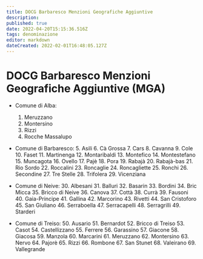 ```yaml
---
title: DOCG Barbaresco Menzioni Geografiche Aggiuntive
description: 
published: true
date: 2022-04-20T15:15:36.516Z
tags: denominazione
editor: markdown
dateCreated: 2022-02-01T16:48:05.127Z
---
```


# DOCG Barbaresco Menzioni Geografiche Aggiuntive (MGA)

- Comune di Alba:
  1. Meruzzano
  2. Montersino
  3. Rizzi
  4. Rocche Massalupo

- Comune di Barbaresco:
  5. Asili
  6. Cà Grossa
  7. Cars
  8. Cavanna
  9. Cole
  10. Faset
  11. Martinenga
  12. Montaribaldi
  13. Montefico
  14. Montestefano
  15. Muncagota
  16. Ovello
  17. Pajè
  18. Pora
  19. Rabajà
  20. Rabajà-bas
  21. Rio Sordo
  22. Roccalini
  23. Roncaglie
  24. Roncagliette
  25. Ronchi
  26. Secondine
  27. Tre Stelle
  28. Trifolera
  29. Vicenziana

- Comune di Neive:
  30. Albesani
  31. Balluri
  32. Basarin
  33. Bordini
  34. Bric Micca
  35. Bricco di Neive
  36. Canova
  37. Cottà
  38. Currà
  39. Fausoni
  40. Gaia-Principe
  41. Gallina
  42. Marcorino
  43. Rivetti
  44. San Cristoforo
  45. San Giuliano
  46. Serraboella
  47. Serracapelli
  48. Serragrilli
  49. Starderi

- Comune di Treiso:
  50.  Ausario
  51. Bernardot
  52. Bricco di Treiso
  53. Casot
  54. Castellizzano
  55. Ferrere
  56. Garassino
  57. Giacone
  58. Giacosa
  59. Manzola
  60. Marcarini
  61. Meruzzano
  62. Montersino
  63. Nervo
  64. Pajorè
  65. Rizzi
  66. Rombone
  67. San Stunet
  68. Valeirano
  69. Vallegrande